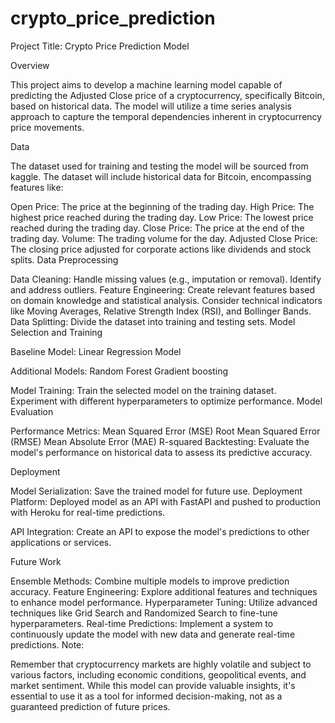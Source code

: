 # crypto_price_prediction
Project Title: Crypto Price Prediction Model

Overview

This project aims to develop a machine learning model capable of predicting the Adjusted Close price of a cryptocurrency, specifically Bitcoin, based on historical data. The model will utilize a time series analysis approach to capture the temporal dependencies inherent in cryptocurrency price movements.

Data

The dataset used for training and testing the model will be sourced from kaggle. The dataset will include historical data for Bitcoin, encompassing features like:

Open Price: The price at the beginning of the trading day.
High Price: The highest price reached during the trading day.
Low Price: The lowest price reached during the trading day.
Close Price: The price at the end of the trading day.
Volume: The trading volume for the day.
Adjusted Close Price: The closing price adjusted for corporate actions like dividends and stock splits.
Data Preprocessing

Data Cleaning:
Handle missing values (e.g., imputation or removal).
Identify and address outliers.
Feature Engineering:
Create relevant features based on domain knowledge and statistical analysis.
Consider technical indicators like Moving Averages, Relative Strength Index (RSI), and Bollinger Bands.
Data Splitting:
Divide the dataset into training and testing sets.
Model Selection and Training

Baseline Model:
Linear Regression Model

Additional Models:
Random Forest
Gradient boosting

Model Training:
Train the selected model on the training dataset.
Experiment with different hyperparameters to optimize performance.
Model Evaluation

Performance Metrics:
Mean Squared Error (MSE)
Root Mean Squared Error (RMSE)
Mean Absolute Error (MAE)
R-squared
Backtesting:
Evaluate the model's performance on historical data to assess its predictive accuracy.


Deployment

Model Serialization:
Save the trained model for future use.
Deployment Platform:
Deployed model as an API with FastAPI and pushed to production with Heroku for real-time predictions.

API Integration:
Create an API to expose the model's predictions to other applications or services.

Future Work

Ensemble Methods: Combine multiple models to improve prediction accuracy.
Feature Engineering: Explore additional features and techniques to enhance model performance.
Hyperparameter Tuning: Utilize advanced techniques like Grid Search and Randomized Search to fine-tune hyperparameters.
Real-time Predictions: Implement a system to continuously update the model with new data and generate real-time predictions.
Note:

Remember that cryptocurrency markets are highly volatile and subject to various factors, including economic conditions, geopolitical events, and market sentiment. While this model can provide valuable insights, it's essential to use it as a tool for informed decision-making, not as a guaranteed prediction of future prices.